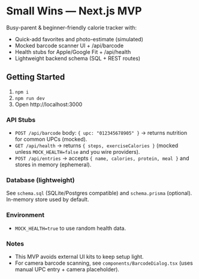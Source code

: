 # Small Wins — Next.js MVP

Busy-parent & beginner-friendly calorie tracker with:
- Quick-add favorites and photo-estimate (simulated)
- Mocked barcode scanner UI + /api/barcode
- Health stubs for Apple/Google Fit + /api/health
- Lightweight backend schema (SQL + REST routes)

## Getting Started
1) `npm i`
2) `npm run dev`
3) Open http://localhost:3000

### API Stubs
- `POST /api/barcode` body: `{ upc: "012345678905" }` → returns nutrition for common UPCs (mocked).
- `GET /api/health` → returns `{ steps, exerciseCalories }` (mocked unless `MOCK_HEALTH=false` and you wire providers).
- `POST /api/entries` → accepts `{ name, calories, protein, meal }` and stores in memory (ephemeral).

### Database (lightweight)
See `schema.sql` (SQLite/Postgres compatible) and `schema.prisma` (optional). In-memory store used by default.

### Environment
- `MOCK_HEALTH=true` to use random health data.

### Notes
- This MVP avoids external UI kits to keep setup light.
- For camera barcode scanning, see `components/BarcodeDialog.tsx` (uses manual UPC entry + camera placeholder).
